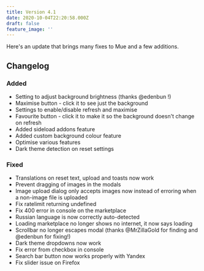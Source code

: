 ```yaml
---
title: Version 4.1
date: 2020-10-04T22:20:58.000Z
draft: false
feature_image: ''
---
```


Here's an update that brings many fixes to Mue and a few additions.

## Changelog

### Added

- Setting to adjust background brightness (thanks @edenbun !)
- Maximise button - click it to see just the background
- Settings to enable/disable refresh and maximise
- Favourite button - click it to make it so the background doesn't change on refresh
- Added sideload addons feature
- Added custom background colour feature
- Optimise various features
- Dark theme detection on reset settings

### Fixed

- Translations on reset text, upload and toasts now work
- Prevent dragging of images in the modals
- Image upload dialog only accepts images now instead of erroring when a non-image file is uploaded
- Fix ratelimit returning undefined
- Fix 400 error in console on the marketplace
- Russian language is now correctly auto-detected
- Loading marketplace no longer shows no internet, it now says loading
- Scrollbar no longer escapes modal (thanks @MrZillaGold for finding and @edenbun for fixing!)
- Dark theme dropdowns now work
- Fix error from checkbox in console
- Search bar button now works properly with Yandex
- Fix slider issue on Firefox

